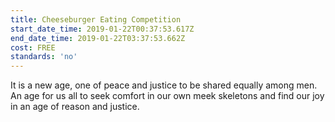 ```yaml
---
title: Cheeseburger Eating Competition
start_date_time: 2019-01-22T00:37:53.617Z
end_date_time: 2019-01-22T03:37:53.662Z
cost: FREE
standards: 'no'
---
```

It is a new age, one of peace and justice to be shared equally among men. An age for us all to seek comfort in our own meek skeletons and find our joy in an age of reason and justice.
